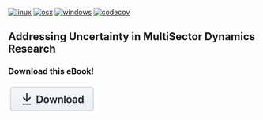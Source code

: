 [![linux](https://github.com/IMMM-SFA/msd_uncertainty_ebook/actions/workflows/linux.yml/badge.svg)](https://github.com/IMMM-SFA/msd_uncertainty_ebook/actions/workflows/linux.yml) [![osx](https://github.com/IMMM-SFA/msd_uncertainty_ebook/actions/workflows/osx.yml/badge.svg)](https://github.com/IMMM-SFA/msd_uncertainty_ebook/actions/workflows/osx.yml) [![windows](https://github.com/IMMM-SFA/msd_uncertainty_ebook/actions/workflows/windows.yml/badge.svg)](https://github.com/IMMM-SFA/msd_uncertainty_ebook/actions/workflows/windows.yml) [![codecov](https://codecov.io/gh/IMMM-SFA/msd_uncertainty_ebook/branch/dev/graph/badge.svg?token=sc7PduW907)](https://codecov.io/gh/IMMM-SFA/msd_uncertainty_ebook)



## Addressing Uncertainty in MultiSector Dynamics Research

### Download this eBook!
<p align="left">
<a href="https://github.com/IMMM-SFA/msd_uncertainty_ebook/raw/main/docs/build/latex/addressinguncertaintyinmultisectordynamicsresearch.pdf" target="_blank"><img src="https://github.com/IMMM-SFA/msd_uncertainty_ebook/blob/main/notebooks/figs/download.png?raw=true" alt="https://github.com/IMMM-SFA/msd_uncertainty_ebook/raw/main/docs/build/latex/addressinguncertaintyinmultisectordynamicsresearch.pdf" height="60"/></a>
</p>
